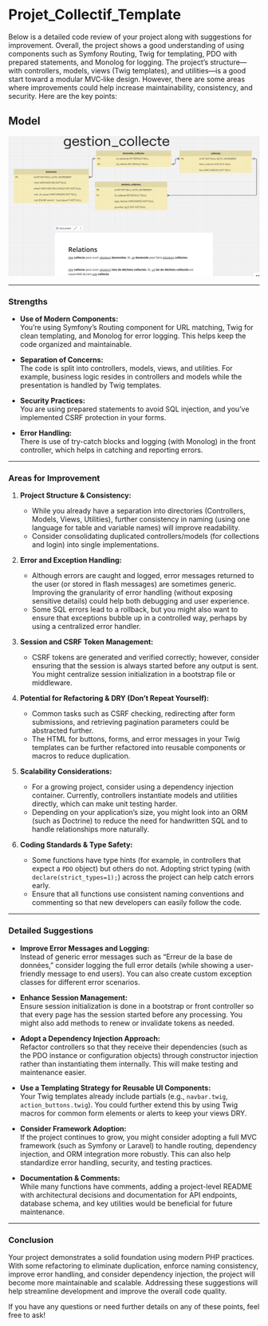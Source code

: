 # Projet_Collectif_Template

Below is a detailed code review of your project along with suggestions for improvement. Overall, the project shows a good understanding of using components such as Symfony Routing, Twig for templating, PDO with prepared statements, and Monolog for logging. The project’s structure—with controllers, models, views (Twig templates), and utilities—is a good start toward a modular MVC‐like design. However, there are some areas where improvements could help increase maintainability, consistency, and security. Here are the key points:

## Model

![Model](./source/Assets/Images/model.png)

---

### Strengths

- **Use of Modern Components:**  
  You’re using Symfony’s Routing component for URL matching, Twig for clean templating, and Monolog for error logging. This helps keep the code organized and maintainable.

- **Separation of Concerns:**  
  The code is split into controllers, models, views, and utilities. For example, business logic resides in controllers and models while the presentation is handled by Twig templates.

- **Security Practices:**  
  You are using prepared statements to avoid SQL injection, and you’ve implemented CSRF protection in your forms.

- **Error Handling:**  
  There is use of try-catch blocks and logging (with Monolog) in the front controller, which helps in catching and reporting errors.

---

### Areas for Improvement

1. **Project Structure & Consistency:**

   - While you already have a separation into directories (Controllers, Models, Views, Utilities), further consistency in naming (using one language for table and variable names) will improve readability.
   - Consider consolidating duplicated controllers/models (for collections and login) into single implementations.

2. **Error and Exception Handling:**

   - Although errors are caught and logged, error messages returned to the user (or stored in flash messages) are sometimes generic. Improving the granularity of error handling (without exposing sensitive details) could help both debugging and user experience.
   - Some SQL errors lead to a rollback, but you might also want to ensure that exceptions bubble up in a controlled way, perhaps by using a centralized error handler.

3. **Session and CSRF Token Management:**

   - CSRF tokens are generated and verified correctly; however, consider ensuring that the session is always started before any output is sent. You might centralize session initialization in a bootstrap file or middleware.

4. **Potential for Refactoring & DRY (Don’t Repeat Yourself):**

   - Common tasks such as CSRF checking, redirecting after form submissions, and retrieving pagination parameters could be abstracted further.
   - The HTML for buttons, forms, and error messages in your Twig templates can be further refactored into reusable components or macros to reduce duplication.

5. **Scalability Considerations:**

   - For a growing project, consider using a dependency injection container. Currently, controllers instantiate models and utilities directly, which can make unit testing harder.
   - Depending on your application’s size, you might look into an ORM (such as Doctrine) to reduce the need for handwritten SQL and to handle relationships more naturally.

6. **Coding Standards & Type Safety:**
   - Some functions have type hints (for example, in controllers that expect a `PDO` object) but others do not. Adopting strict typing (with `declare(strict_types=1);`) across the project can help catch errors early.
   - Ensure that all functions use consistent naming conventions and commenting so that new developers can easily follow the code.

---

### Detailed Suggestions

- **Improve Error Messages and Logging:**  
  Instead of generic error messages such as “Erreur de la base de données,” consider logging the full error details (while showing a user-friendly message to end users). You can also create custom exception classes for different error scenarios.

- **Enhance Session Management:**  
  Ensure session initialization is done in a bootstrap or front controller so that every page has the session started before any processing. You might also add methods to renew or invalidate tokens as needed.

- **Adopt a Dependency Injection Approach:**  
  Refactor controllers so that they receive their dependencies (such as the PDO instance or configuration objects) through constructor injection rather than instantiating them internally. This will make testing and maintenance easier.

- **Use a Templating Strategy for Reusable UI Components:**  
  Your Twig templates already include partials (e.g., `navbar.twig`, `action_buttons.twig`). You could further extend this by using Twig macros for common form elements or alerts to keep your views DRY.

- **Consider Framework Adoption:**  
  If the project continues to grow, you might consider adopting a full MVC framework (such as Symfony or Laravel) to handle routing, dependency injection, and ORM integration more robustly. This can also help standardize error handling, security, and testing practices.

- **Documentation & Comments:**  
  While many functions have comments, adding a project-level README with architectural decisions and documentation for API endpoints, database schema, and key utilities would be beneficial for future maintenance.

---

### Conclusion

Your project demonstrates a solid foundation using modern PHP practices. With some refactoring to eliminate duplication, enforce naming consistency, improve error handling, and consider dependency injection, the project will become more maintainable and scalable. Addressing these suggestions will help streamline development and improve the overall code quality.

If you have any questions or need further details on any of these points, feel free to ask!
